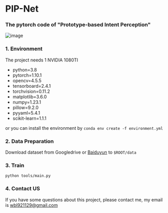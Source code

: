 # PIP-Net

### The pytorch code of "Prototype-based Intent Perception"

![image](https://user-images.githubusercontent.com/54825614/210133264-7ee6b3d7-b67b-4cdc-a35b-4d7189e49688.png)

### 1. Environment

The project needs 1 NVIDIA 1080TI

- python=3.8
- pytorch=1.10.1
- opencv=4.5.5
- tensorboard=2.4.1
- torchvision=0.11.2
- matplotlib=3.6.0
- numpy=1.23.1
- pillow=9.2.0
- pyyaml=5.4.1
- scikit-learn=1.1.1

or you can install the environment by `conda env create -f environment.yml`

### 2. Data Preparation

Download dataset from Googledrive or [Baiduyun](https://pan.baidu.com/s/1bMc6tWke9sznzBlmYCYZ8Q?pwd=1234) to `$ROOT/data`

### 3. Train

```
python tools/main.py
```

### 4. Contact US

If you have some questions about this project, please contact me, my email is [wbl921129@gmail.com](mailto:wbl921129@gmail.com)
